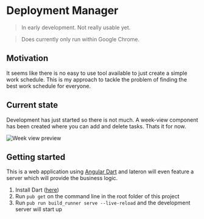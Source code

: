 # Deployment Manager
> In early development. Not really usable yet.

> Does currently only run within Google Chrome.

## Motivation
It seems like there is no easy to use tool available to just create a simple work schedule. This is my approach to tackle the problem of finding the best work schedule for everyone.

## Current state
Development has just started so there is not much. A week-view component has been created where you can add and delete tasks. Thats it for now.

![Week view preview](https://github.com/bennyboer/deployment-manager/docs/weekview.gif)

## Getting started
This is a web application using [Angular Dart](https://angulardart.org) and lateron will even feature a server which will provide the business logic.
1. Install Dart ([here](https://dartlang.org))
1. Run `pub get` on the command line in the root folder of this project
1. Run `pub run build_runner serve --live-reload` and the development server will start up
